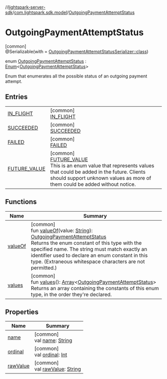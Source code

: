 //[lightspark-server-sdk](../../../index.md)/[com.lightspark.sdk.model](../index.md)/[OutgoingPaymentAttemptStatus](index.md)

# OutgoingPaymentAttemptStatus

[common]\
@Serializable(with = [OutgoingPaymentAttemptStatusSerializer::class](../-outgoing-payment-attempt-status-serializer/index.md))

enum [OutgoingPaymentAttemptStatus](index.md) : [Enum](https://kotlinlang.org/api/latest/jvm/stdlib/kotlin/-enum/index.html)&lt;[OutgoingPaymentAttemptStatus](index.md)&gt; 

Enum that enumerates all the possible status of an outgoing payment attempt.

## Entries

| | |
|---|---|
| [IN_FLIGHT](-i-n_-f-l-i-g-h-t/index.md) | [common]<br>[IN_FLIGHT](-i-n_-f-l-i-g-h-t/index.md) |
| [SUCCEEDED](-s-u-c-c-e-e-d-e-d/index.md) | [common]<br>[SUCCEEDED](-s-u-c-c-e-e-d-e-d/index.md) |
| [FAILED](-f-a-i-l-e-d/index.md) | [common]<br>[FAILED](-f-a-i-l-e-d/index.md) |
| [FUTURE_VALUE](-f-u-t-u-r-e_-v-a-l-u-e/index.md) | [common]<br>[FUTURE_VALUE](-f-u-t-u-r-e_-v-a-l-u-e/index.md)<br>This is an enum value that represents values that could be added in the future. Clients should support unknown values as more of them could be added without notice. |

## Functions

| Name | Summary |
|---|---|
| [valueOf](value-of.md) | [common]<br>fun [valueOf](value-of.md)(value: [String](https://kotlinlang.org/api/latest/jvm/stdlib/kotlin/-string/index.html)): [OutgoingPaymentAttemptStatus](index.md)<br>Returns the enum constant of this type with the specified name. The string must match exactly an identifier used to declare an enum constant in this type. (Extraneous whitespace characters are not permitted.) |
| [values](values.md) | [common]<br>fun [values](values.md)(): [Array](https://kotlinlang.org/api/latest/jvm/stdlib/kotlin/-array/index.html)&lt;[OutgoingPaymentAttemptStatus](index.md)&gt;<br>Returns an array containing the constants of this enum type, in the order they're declared. |

## Properties

| Name | Summary |
|---|---|
| [name](../../com.lightspark.sdk.requester/-server-environment/-p-r-o-d/index.md#-372974862%2FProperties%2F-1086033721) | [common]<br>val [name](../../com.lightspark.sdk.requester/-server-environment/-p-r-o-d/index.md#-372974862%2FProperties%2F-1086033721): [String](https://kotlinlang.org/api/latest/jvm/stdlib/kotlin/-string/index.html) |
| [ordinal](../../com.lightspark.sdk.requester/-server-environment/-p-r-o-d/index.md#-739389684%2FProperties%2F-1086033721) | [common]<br>val [ordinal](../../com.lightspark.sdk.requester/-server-environment/-p-r-o-d/index.md#-739389684%2FProperties%2F-1086033721): [Int](https://kotlinlang.org/api/latest/jvm/stdlib/kotlin/-int/index.html) |
| [rawValue](raw-value.md) | [common]<br>val [rawValue](raw-value.md): [String](https://kotlinlang.org/api/latest/jvm/stdlib/kotlin/-string/index.html) |
